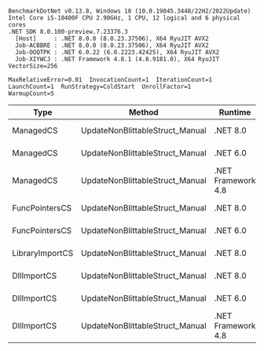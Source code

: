 ```

BenchmarkDotNet v0.13.8, Windows 10 (10.0.19045.3448/22H2/2022Update)
Intel Core i5-10400F CPU 2.90GHz, 1 CPU, 12 logical and 6 physical cores
.NET SDK 8.0.100-preview.7.23376.3
  [Host]     : .NET 8.0.0 (8.0.23.37506), X64 RyuJIT AVX2
  Job-ACBBRE : .NET 8.0.0 (8.0.23.37506), X64 RyuJIT AVX2
  Job-OOQTPK : .NET 6.0.22 (6.0.2223.42425), X64 RyuJIT AVX2
  Job-XIYWCJ : .NET Framework 4.8.1 (4.8.9181.0), X64 RyuJIT VectorSize=256

MaxRelativeError=0.01  InvocationCount=1  IterationCount=1  
LaunchCount=1  RunStrategy=ColdStart  UnrollFactor=1  
WarmupCount=5  

```
| Type            | Method                          | Runtime            | input                | Mean        | Error | Median      | Min         | Max         | Allocated |
|---------------- |-------------------------------- |------------------- |--------------------- |------------:|------:|------------:|------------:|------------:|----------:|
| ManagedCS       | UpdateNonBlittableStruct_Manual | .NET 8.0           | PInvo(...)truct [49] |    511.5 μs |    NA |    511.5 μs |    511.5 μs |    511.5 μs |     480 B |
| ManagedCS       | UpdateNonBlittableStruct_Manual | .NET 6.0           | PInvo(...)truct [49] |    667.2 μs |    NA |    667.2 μs |    667.2 μs |    667.2 μs |     720 B |
| ManagedCS       | UpdateNonBlittableStruct_Manual | .NET Framework 4.8 | PInvo(...)truct [49] |    734.9 μs |    NA |    734.9 μs |    734.9 μs |    734.9 μs |         - |
| FuncPointersCS  | UpdateNonBlittableStruct_Manual | .NET 8.0           | PInvo(...)truct [49] | 31,052.3 μs |    NA | 31,052.3 μs | 31,052.3 μs | 31,052.3 μs |     472 B |
| FuncPointersCS  | UpdateNonBlittableStruct_Manual | .NET 6.0           | PInvo(...)truct [49] | 31,295.3 μs |    NA | 31,295.3 μs | 31,295.3 μs | 31,295.3 μs |     712 B |
| LibraryImportCS | UpdateNonBlittableStruct_Manual | .NET 8.0           | PInvo(...)truct [49] | 31,816.0 μs |    NA | 31,816.0 μs | 31,816.0 μs | 31,816.0 μs |     472 B |
| DllImportCS     | UpdateNonBlittableStruct_Manual | .NET 8.0           | PInvo(...)truct [49] | 41,532.9 μs |    NA | 41,532.9 μs | 41,532.9 μs | 41,532.9 μs |     472 B |
| DllImportCS     | UpdateNonBlittableStruct_Manual | .NET 6.0           | PInvo(...)truct [49] | 41,910.5 μs |    NA | 41,910.5 μs | 41,910.5 μs | 41,910.5 μs |     712 B |
| DllImportCS     | UpdateNonBlittableStruct_Manual | .NET Framework 4.8 | PInvo(...)truct [49] | 42,211.9 μs |    NA | 42,211.9 μs | 42,211.9 μs | 42,211.9 μs |         - |
